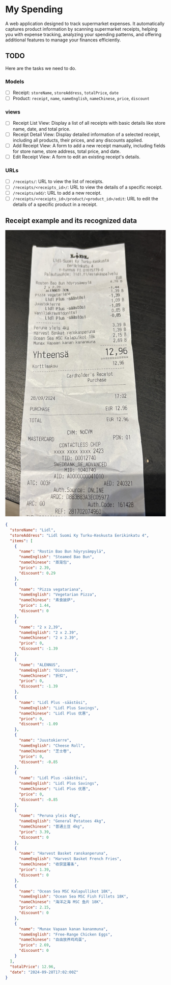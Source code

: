 # My Spending
A web application designed to track supermarket expenses. It automatically captures product information by scanning supermarket receipts, helping you with expense tracking, analyzing your spending patterns, and offering additional features to manage your finances efficiently.

## TODO
Here are the tasks we need to do.

### Models
- [ ] Receipt: `storeName`, `storeAddress`, `totalPrice`, `date`
- [ ] Product: `receipt`, `name`, `nameEnglish`, `nameChinese`, `price`, `discount`

### views
- [ ] Receipt List View: Display a list of all receipts with basic details like store name, date, and total price.
- [ ] Receipt Detail View: Display detailed information of a selected receipt, including all products, their prices, and any discounts applied.
- [ ] Add Receipt View: A form to add a new receipt manually, including fields for store name, store address, total price, and date.
- [ ] Edit Receipt View: A form to edit an existing receipt's details.

### URLs
- [ ] `/receipts/`: URL to view the list of receipts.
- [ ] `/receipts/<receipts_id>/`: URL to view the details of a specific receipt.
- [ ] `/receipts/add/`: URL to add a new receipt.
- [ ] `/receipts/<receipts_id>/product/<product_id>/edit`: URL to edit the details of a specific product in a receipt.

## Receipt example and its recognized data
![这是图片](/readme/example4.jpeg)

```json
{
  "storeName": "Lidl",
  "storeAddress": "Lidl Suomi Ky Turku-Keskusta Eerikinkatu 4",
  "items": [
    {
      "name": "Rostin Bao Bun höyry­sämpy­lä",
      "nameEnglish": "Steamed Bao Bun",
      "nameChinese": "蒸笼包",
      "price": 2.39,
      "discount": 0.29
    },
    {
      "name": "Pizza vega­ta­ria­na",
      "nameEnglish": "Vegetarian Pizza",
      "nameChinese": "素食披萨",
      "price": 1.44,
      "discount": 0
    },
    {
      "name": "2 x 2,39",
      "nameEnglish": "2 x 2.39",
      "nameChinese": "2 x 2.39",
      "price": 0,
      "discount": -1.39
    },
    {
      "name": "ALENNUS",
      "nameEnglish": "Discount",
      "nameChinese": "折扣",
      "price": 0,
      "discount": -1.39
    },
    {
      "name": "Lidl Plus -säästösi",
      "nameEnglish": "Lidl Plus Savings",
      "nameChinese": "Lidl Plus 优惠",
      "price": 0,
      "discount": -1.09
    },
    {
      "name": "Juustokierre",
      "nameEnglish": "Cheese Roll",
      "nameChinese": "芝士卷",
      "price": 0,
      "discount": -0.85
    },
    {
      "name": "Lidl Plus -säästösi",
      "nameEnglish": "Lidl Plus Savings",
      "nameChinese": "Lidl Plus 优惠",
      "price": 0,
      "discount": -0.85
    },
    {
      "name": "Peruna yleis 4kg",
      "nameEnglish": "General Potatoes 4kg",
      "nameChinese": "普通土豆 4kg",
      "price": 3.39,
      "discount": 0
    },
    {
      "name": "Harvest Basket ranskanperuna",
      "nameEnglish": "Harvest Basket French Fries",
      "nameChinese": "收获篮薯条",
      "price": 1.39,
      "discount": 0
    },
    {
      "name": "Ocean Sea MSC Kalapullikot 18K",
      "nameEnglish": "Ocean Sea MSC Fish Fillets 18K",
      "nameChinese": "海洋之海 MSC 鱼片 18K",
      "price": 2.15,
      "discount": 0
    },
    {
      "name": "Munax Vapaan kanan kananmuna",
      "nameEnglish": "Free-Range Chicken Eggs",
      "nameChinese": "自由放养鸡鸡蛋",
      "price": 2.69,
      "discount": 0
    }
  ],
  "totalPrice": 12.96,
  "date": "2024-09-28T17:02:00Z"
}
```